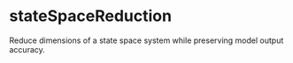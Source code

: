 # stateSpaceReduction
Reduce dimensions of a state space system while preserving model output accuracy.
